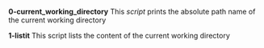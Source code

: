 **0-current_working_directory**
This _script_ prints the absolute path name of the current working directory

**1-listit**
This script lists the content of the current working directory
